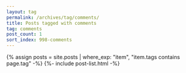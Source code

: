 ```yaml
---
layout: tag
permalink: /archives/tag/comments/
title: Posts tagged with comments
tag: comments
post_count: 1
sort_index: 998-comments
---
```

{% assign posts = site.posts | where_exp: "item", "item.tags contains page.tag" -%}
{%- include post-list.html -%}
